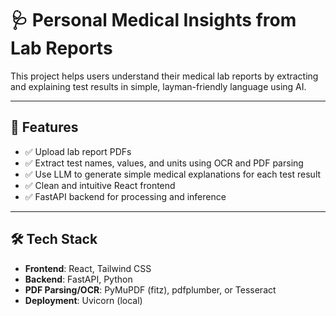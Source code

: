 # 🩺 Personal Medical Insights from Lab Reports

This project helps users understand their medical lab reports by extracting and explaining test results in simple, layman-friendly language using AI.

---

## 🚀 Features

- ✅ Upload lab report PDFs
- ✅ Extract test names, values, and units using OCR and PDF parsing
- ✅ Use LLM to generate simple medical explanations for each test result
- ✅ Clean and intuitive React frontend
- ✅ FastAPI backend for processing and inference

---

## 🛠️ Tech Stack

- **Frontend**: React, Tailwind CSS
- **Backend**: FastAPI, Python
- **PDF Parsing/OCR**: PyMuPDF (fitz), pdfplumber, or Tesseract
- **Deployment**: Uvicorn (local)
